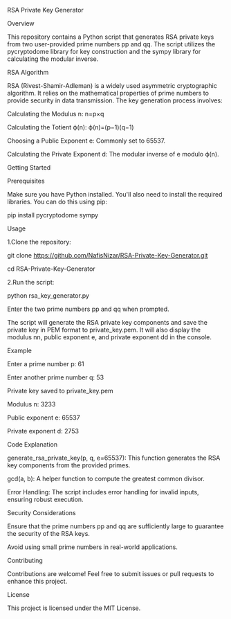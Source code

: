 RSA Private Key Generator

Overview

This repository contains a Python script that generates RSA private keys from two user-provided prime numbers pp and qq. The script utilizes the pycryptodome library for key construction and the sympy library for calculating the modular inverse.

RSA Algorithm

RSA (Rivest-Shamir-Adleman) is a widely used asymmetric cryptographic algorithm. It relies on the mathematical properties of prime numbers to provide security in data transmission. The key generation process involves:

Calculating the Modulus n: n=p×q

Calculating the Totient ϕ(n): ϕ(n)=(p−1)(q−1)

Choosing a Public Exponent e: Commonly set to 65537.

Calculating the Private Exponent d: The modular inverse of e modulo ϕ(n).

Getting Started

Prerequisites

Make sure you have Python installed. You'll also need to install the required libraries. You can do this using pip:

pip install pycryptodome sympy

Usage

1.Clone the repository:

git clone https://github.com/NafisNizar/RSA-Private-Key-Generator.git

cd RSA-Private-Key-Generator

2.Run the script:

python rsa_key_generator.py

Enter the two prime numbers pp and qq when prompted.

The script will generate the RSA private key components and save the private key in PEM format to private_key.pem. It will also display the modulus nn, public exponent e, and private exponent dd in the console.

Example

Enter a prime number p: 61

Enter another prime number q: 53

Private key saved to private_key.pem

Modulus n: 3233

Public exponent e: 65537

Private exponent d: 2753

Code Explanation

generate_rsa_private_key(p, q, e=65537): This function generates the RSA key components from the provided primes.

gcd(a, b): A helper function to compute the greatest common divisor.

Error Handling: The script includes error handling for invalid inputs, ensuring robust execution.

Security Considerations

Ensure that the prime numbers pp and qq are sufficiently large to guarantee the security of the RSA keys.

Avoid using small prime numbers in real-world applications.

Contributing

Contributions are welcome! Feel free to submit issues or pull requests to enhance this project.

License

This project is licensed under the MIT License.
